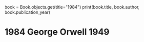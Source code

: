 book = Book.objects.get(title="1984")
print(book.title, book.author, book.publication_year)

# 1984 George Orwell 1949
